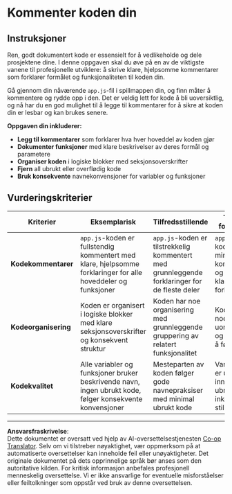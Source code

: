 <!--
CO_OP_TRANSLATOR_METADATA:
{
  "original_hash": "c162b3b3a1cafc1483c8015e9b266f0d",
  "translation_date": "2025-10-23T22:35:48+00:00",
  "source_file": "6-space-game/3-moving-elements-around/assignment.md",
  "language_code": "no"
}
-->
# Kommenter koden din

## Instruksjoner

Ren, godt dokumentert kode er essensielt for å vedlikeholde og dele prosjektene dine. I denne oppgaven skal du øve på en av de viktigste vanene til profesjonelle utviklere: å skrive klare, hjelpsomme kommentarer som forklarer formålet og funksjonaliteten til koden din.

Gå gjennom din nåværende `app.js`-fil i spillmappen din, og finn måter å kommentere og rydde opp i den. Det er veldig lett for kode å bli uoversiktlig, og nå har du en god mulighet til å legge til kommentarer for å sikre at koden din er lesbar og kan brukes senere.

**Oppgaven din inkluderer:**
- **Legg til kommentarer** som forklarer hva hver hoveddel av koden gjør
- **Dokumenter funksjoner** med klare beskrivelser av deres formål og parametere
- **Organiser koden** i logiske blokker med seksjonsoverskrifter
- **Fjern** all ubrukt eller overflødig kode
- **Bruk konsekvente** navnekonvensjoner for variabler og funksjoner

## Vurderingskriterier

| Kriterier | Eksemplarisk | Tilfredsstillende | Trenger forbedring |
| --------- | ------------ | ----------------- | ------------------ |
| **Kodekommentarer** | `app.js`-koden er fullstendig kommentert med klare, hjelpsomme forklaringer for alle hoveddeler og funksjoner | `app.js`-koden er tilstrekkelig kommentert med grunnleggende forklaringer for de fleste deler | `app.js`-koden har minimale kommentarer og mangler klare forklaringer |
| **Kodeorganisering** | Koden er organisert i logiske blokker med klare seksjonsoverskrifter og konsekvent struktur | Koden har noe organisering med grunnleggende gruppering av relatert funksjonalitet | Koden er noe uorganisert og vanskelig å følge |
| **Kodekvalitet** | Alle variabler og funksjoner bruker beskrivende navn, ingen ubrukt kode, følger konsekvente konvensjoner | Mesteparten av koden følger gode navnepraksiser med minimal ubrukt kode | Variabelnavn er uklare, inneholder ubrukt kode, inkonsekvent stil |

---

**Ansvarsfraskrivelse**:  
Dette dokumentet er oversatt ved hjelp av AI-oversettelsestjenesten [Co-op Translator](https://github.com/Azure/co-op-translator). Selv om vi tilstreber nøyaktighet, vær oppmerksom på at automatiserte oversettelser kan inneholde feil eller unøyaktigheter. Det originale dokumentet på dets opprinnelige språk bør anses som den autoritative kilden. For kritisk informasjon anbefales profesjonell menneskelig oversettelse. Vi er ikke ansvarlige for eventuelle misforståelser eller feiltolkninger som oppstår ved bruk av denne oversettelsen.
